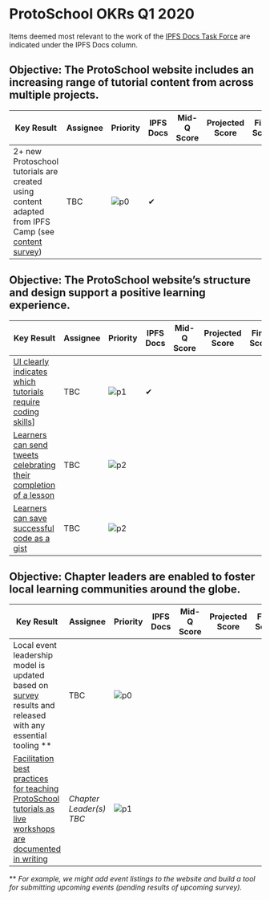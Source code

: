 # ProtoSchool OKRs Q1 2020

Items deemed most relevant to the work of the [IPFS Docs Task Force](https://github.com/ipfs/docs) are indicated under the IPFS Docs column.

## Objective: The ProtoSchool website includes an increasing range of tutorial content from across multiple projects.

| Key Result | Assignee | Priority |  IPFS Docs | Mid-Q Score | Projected Score | Final Score |
| ---------- | -------- | -------- | ----------- | ----------- |--------------- | ----------- |
| 2+ new Protoschool tutorials are created using content adapted from IPFS Camp (see [content survey](https://github.com/ProtoSchool/protoschool.github.io/issues/261)) | TBC |![p0](https://ipfs.io/ipfs/QmV88khHDJEXi7wo6o972MZWY661R9PhrZW6dvpFP6jnMn/p0.svg)|&#10004;|||||

## Objective: The ProtoSchool website’s structure and design support a positive learning experience.

| Key Result | Assignee | Priority | IPFS Docs | Mid-Q Score | Projected Score | Final Score |
| ---------- | -------- | -------- | --------- |----------- | --------------- | ----------- |
| [UI clearly indicates which tutorials require coding skills](https://github.com/ProtoSchool/protoschool.github.io/issues/310)] | TBC |![p1](https://ipfs.io/ipfs/QmV88khHDJEXi7wo6o972MZWY661R9PhrZW6dvpFP6jnMn/p1.svg)| &#10004; |  |  |  |
| [Learners can send tweets celebrating their completion of a lesson](https://github.com/ProtoSchool/protoschool.github.io/issues/243)   | TBC   | ![p2](https://ipfs.io/ipfs/QmV88khHDJEXi7wo6o972MZWY661R9PhrZW6dvpFP6jnMn/p2.svg)  |   |   |   ||
| [Learners can save successful code as a gist](https://github.com/ProtoSchool/protoschool.github.io/issues/243)    | TBC   | ![p2](https://ipfs.io/ipfs/QmV88khHDJEXi7wo6o972MZWY661R9PhrZW6dvpFP6jnMn/p2.svg)  |    |  ||   |   |


## Objective: Chapter leaders are enabled to foster local learning communities around the globe.

| Key Result | Assignee | Priority | IPFS Docs | Mid-Q Score | Projected Score | Final Score |
| ---------- | -------- | -------- | --------- |----------- | --------------- | ----------- |
| Local event leadership model is updated based on [survey](https://github.com/ProtoSchool/organizing/issues/69) results and released with any essential tooling ** | TBC | ![p0](https://ipfs.io/ipfs/QmV88khHDJEXi7wo6o972MZWY661R9PhrZW6dvpFP6jnMn/p0.svg)| | |  |  |
| [Facilitation best practices for teaching ProtoSchool tutorials as live workshops are documented in writing](https://github.com/ProtoSchool/organizing/issues/58) | _Chapter Leader(s) TBC_ |![p1](https://ipfs.io/ipfs/QmV88khHDJEXi7wo6o972MZWY661R9PhrZW6dvpFP6jnMn/p1.svg)  |  | |  | ||

**  _For example, we might add event listings to the website and build a tool for submitting upcoming events  (pending results of upcoming survey)._
